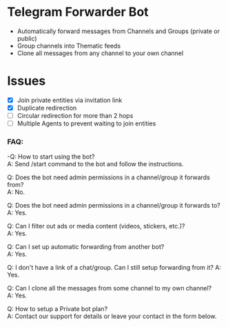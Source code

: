 # Telegram Forwarder Bot

- Automatically forward messages from Channels and Groups (private or public)
- Group channels into Thematic feeds
- Clone all messages from any channel to your own channel

# Issues

- [x] Join private entities via invitation link
- [x] Duplicate redirection
- [ ] Circular redirection for more than 2 hops
- [ ] Multiple Agents to prevent waiting to join entities

### FAQ:

-Q: How to start using the bot?  
A: Send /start command to the bot and follow the instructions. 

Q: Does the bot need admin permissions in a channel/group it forwards from?  
A: No. 

Q: Does the bot need admin permissions in a channel/group it forwards to?  
A: Yes. 

Q: Can I filter out ads or media content (videos, stickers, etc.)?  
A: Yes. 

Q: Can I set up automatic forwarding from another bot?  
A: Yes. 

Q: I don't have a link of a chat/group. Can I still setup forwarding from it? 
A: Yes. 

Q: Can I clone all the messages from some channel to my own channel?  
A: Yes. 

Q: How to setup a Private bot plan?  
A: Contact our support for details or leave your contact in the form below. 

